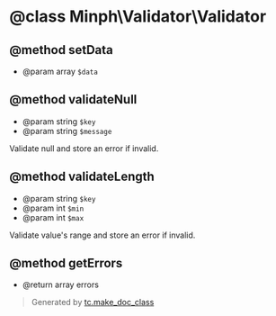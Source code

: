 # @class Minph\Validator\Validator

## @method setData
* @param array `$data`


## @method validateNull
* @param string `$key`
* @param string `$message`

 Validate null and store an error if invalid.

## @method validateLength
* @param string `$key`
* @param int `$min`
* @param int `$max`

 Validate value's range and store an error if invalid.

## @method getErrors
* @return array errors




>Generated by [tc.make_doc_class](https://github.com/ISSKJ/toolc-dist/)
